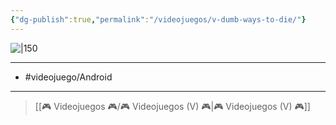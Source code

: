 ```yaml
---
{"dg-publish":true,"permalink":"/videojuegos/v-dumb-ways-to-die/"}
---
```



![|150](https://images.igdb.com/igdb/image/upload/t_cover_big/co25op.jpg)

---

- #videojuego/Android 

---

> [[🎮 Videojuegos 🎮/🎮 Videojuegos (V) 🎮\|🎮 Videojuegos (V) 🎮]]